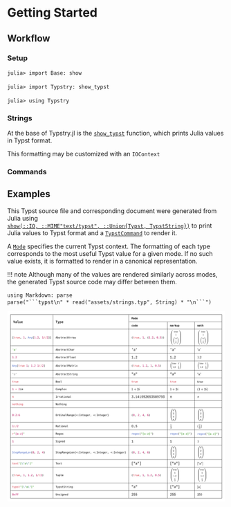 
# Getting Started

## Workflow

### Setup

```jldoctest 1
julia> import Base: show

julia> import Typstry: show_typst

julia> using Typstry
```

### Strings

At the base of Typstry.jl is the [`show_typst`](@ref) function,
which prints Julia values in Typst format.


This formatting may be customized with an `IOContext`


### Commands



## Examples

This Typst source file and corresponding document were generated from Julia using \
[`show(::IO, ::MIME"text/typst", ::Union{Typst, TypstString})`](@ref) to print Julia values
to Typst format and a [`TypstCommand`](@ref) to render it.

A [`Mode`](@ref) specifies the current Typst context.
The formatting of each type corresponds to the most useful Typst value for a given mode.
If no such value exists, it is formatted to render in a canonical representation.

!!! note
    Although many of the values are rendered similarly across modes,
    the generated Typst source code may differ between them.

```@eval
using Markdown: parse
parse("```typst\n" * read("assets/strings.typ", String) * "\n```")
```

![](assets/strings.svg)
